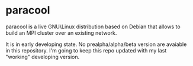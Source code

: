 # paracool

paracool is a live GNU\Linux distribution based on Debian that allows to build an MPI cluster over an existing network.

It is in early developing state. No prealpha/alpha/beta version are avaiable in this repository. I'm going to keep this repo updated with my last "working" developing version.
